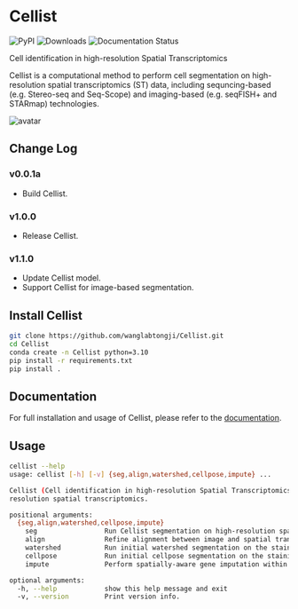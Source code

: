 # Cellist

![PyPI](https://img.shields.io/pypi/v/cellist)
![Downloads](https://pepy.tech/badge/cellist)
![Documentation Status](https://readthedocs.org/projects/cellist/badge/?version=latest)

Cell identification in high-resolution Spatial Transcriptomics

Cellist is a computational method to perform cell segmentation on high-resolution spatial transcriptomics (ST) data, including sequncing-based (e.g. Stereo-seq and Seq-Scope) and imaging-based (e.g. seqFISH+ and STARmap) technologies.

![avatar](docs/_static/img/Cellist_workflow.png)

## Change Log
### v0.0.1a
* Build Cellist.
### v1.0.0
* Release Cellist.
### v1.1.0
* Update Cellist model.
* Support Cellist for image-based segmentation.


## Install Cellist
```bash
git clone https://github.com/wanglabtongji/Cellist.git
cd Cellist
conda create -n Cellist python=3.10
pip install -r requirements.txt
pip install .
```

## Documentation
For full installation and usage of Cellist, please refer to the [documentation](https://cellist.readthedocs.io/en/latest/).

## Usage
```bash
cellist --help
usage: cellist [-h] [-v] {seg,align,watershed,cellpose,impute} ...

Cellist (Cell identification in high-resolution Spatial Transcriptomics) is a cell segmentation tool for high-
resolution spatial transcriptomics.

positional arguments:
  {seg,align,watershed,cellpose,impute}
    seg                 Run Cellist segmentation on high-resolution spatial transcriptomics.
    align               Refine alignment between image and spatial transcriptomics.
    watershed           Run initial watershed segmentation on the staining image.
    cellpose            Run initial cellpose segmentation on the staining image.
    impute              Perform spatially-aware gene imputation within each cluster.

optional arguments:
  -h, --help            show this help message and exit
  -v, --version         Print version info.
```
